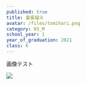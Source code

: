 ```yaml
---
published: true
title: 富張瑠斗
avatar: /files/tomihari.png
category: 03_M
school_year: 1
year_of_graduation: 2021
class: 6
---
```

画像テスト

![](/files/%E5%86%8D%E7%94%9F%E5%81%9C%E6%AD%A2%E3%83%9C%E3%82%BF%E3%83%B3.png)